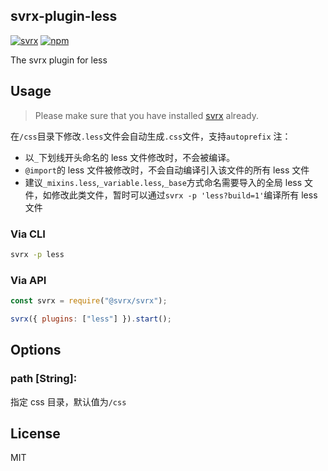 ## svrx-plugin-less

[![svrx](https://img.shields.io/badge/svrx-plugin-%23ff69b4?style=flat-square)](https://svrx.io/)
[![npm](https://img.shields.io/npm/v/svrx-plugin-less.svg?style=flat-square)](https://www.npmjs.com/package/svrx-plugin-less)

The svrx plugin for less

## Usage

> Please make sure that you have installed [svrx](https://svrx.io/) already.

在`/css`目录下修改`.less`文件会自动生成`.css`文件，支持`autoprefix`
注：

- 以`_`下划线开头命名的 less 文件修改时，不会被编译。
- `@import`的 less 文件被修改时，不会自动编译引入该文件的所有 less 文件
- 建议`_mixins.less`,`_variable.less`,`_base`方式命名需要导入的全局 less 文件，如修改此类文件，暂时可以通过`svrx -p 'less?build=1'`编译所有 less 文件

### Via CLI

```bash
svrx -p less
```

### Via API

```js
const svrx = require("@svrx/svrx");

svrx({ plugins: ["less"] }).start();
```

## Options

### **path \[String]:**

指定 css 目录，默认值为`/css`

## License

MIT
